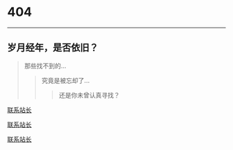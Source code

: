 # 404

------

## 岁月经年，是否依旧？

> 那些找不到的...
>> 究竟是被忘却了...
>>> 还是你未曾认真寻找？


[联系站长](../关于/联系站长) 
 
[联系站长](./关于/联系站长) 

[联系站长](../关于/联系站长.md) 